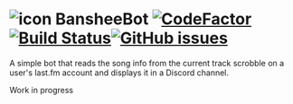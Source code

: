 # ![icon](https://u.teknik.io/znQBF.png) BansheeBot [![CodeFactor](https://www.codefactor.io/repository/github/calexil/bansheebot/badge)](https://www.codefactor.io/repository/github/calexil/bansheebot) [![Build Status](https://travis-ci.org/calexil/BansheeBot.svg?branch=master)](https://travis-ci.org/calexil/BansheeBot)[![GitHub issues](https://img.shields.io/github/issues/calexil/BansheeBot.svg)](https://github.com/calexil/BansheeBot/issues)

A simple bot that reads the song info from the current track scrobble on a user's last.fm account and displays it in a Discord channel.

Work in progress
